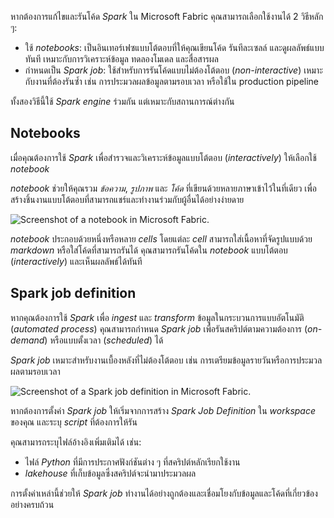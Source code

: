 หากต้องการแก้ไขและรันโค้ด _Spark_ ใน Microsoft Fabric คุณสามารถเลือกใช้งานได้ 2 วิธีหลัก ๆ:

- ใช้ _notebooks_: เป็นอินเทอร์เฟซแบบโต้ตอบที่ให้คุณเขียนโค้ด รันทีละเซลล์ และดูผลลัพธ์แบบทันที เหมาะกับการวิเคราะห์ข้อมูล ทดลองโมเดล และสื่อสารผล
- กำหนดเป็น _Spark job_: ใช้สำหรับการรันโค้ดแบบไม่ต้องโต้ตอบ (_non-interactive_) เหมาะกับงานที่ต้องรันซ้ำ เช่น การประมวลผลข้อมูลตามรอบเวลา หรือใช้ใน production pipeline

ทั้งสองวิธีนี้ใช้ _Spark engine_ ร่วมกัน แต่เหมาะกับสถานการณ์ต่างกัน
## Notebooks

เมื่อคุณต้องการใช้ _Spark_ เพื่อสำรวจและวิเคราะห์ข้อมูลแบบโต้ตอบ (_interactively_) ให้เลือกใช้ _notebook_

_notebook_ ช่วยให้คุณรวม _ข้อความ_, _รูปภาพ_ และ _โค้ด_ ที่เขียนด้วยหลายภาษาเข้าไว้ในที่เดียว เพื่อสร้างชิ้นงานแบบโต้ตอบที่สามารถแชร์และทำงานร่วมกับผู้อื่นได้อย่างง่ายดาย

![Screenshot of a notebook in Microsoft Fabric.](https://learn.microsoft.com/en-us/training/wwl/use-apache-spark-work-files-lakehouse/media/notebook.png)

_notebook_ ประกอบด้วยหนึ่งหรือหลาย _cells_ โดยแต่ละ _cell_ สามารถใส่เนื้อหาที่จัดรูปแบบด้วย _markdown_ หรือใส่โค้ดที่สามารถรันได้ คุณสามารถรันโค้ดใน _notebook_ แบบโต้ตอบ (_interactively_) และเห็นผลลัพธ์ได้ทันที

## Spark job definition

หากคุณต้องการใช้ _Spark_ เพื่อ _ingest_ และ _transform_ ข้อมูลในกระบวนการแบบอัตโนมัติ (_automated process_) คุณสามารถกำหนด _Spark job_ เพื่อรันสคริปต์ตามความต้องการ (_on-demand_) หรือแบบตั้งเวลา (_scheduled_) ได้

_Spark job_ เหมาะสำหรับงานเบื้องหลังที่ไม่ต้องโต้ตอบ เช่น การเตรียมข้อมูลรายวันหรือการประมวลผลตามรอบเวลา

![Screenshot of a Spark job definition in Microsoft Fabric.](https://learn.microsoft.com/en-us/training/wwl/use-apache-spark-work-files-lakehouse/media/spark-job.png)

หากต้องการตั้งค่า _Spark job_ ให้เริ่มจากการสร้าง _Spark Job Definition_ ใน _workspace_ ของคุณ และระบุ _script_ ที่ต้องการให้รัน

คุณสามารถระบุไฟล์อ้างอิงเพิ่มเติมได้ เช่น:
- ไฟล์ _Python_ ที่มีการประกาศฟังก์ชันต่าง ๆ ที่สคริปต์หลักเรียกใช้งาน
- _lakehouse_ ที่เก็บข้อมูลซึ่งสคริปต์จะนำมาประมวลผล

การตั้งค่าเหล่านี้ช่วยให้ _Spark job_ ทำงานได้อย่างถูกต้องและเชื่อมโยงกับข้อมูลและโค้ดที่เกี่ยวข้องอย่างครบถ้วน

